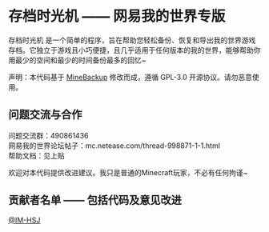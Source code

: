 # 存档时光机 —— 网易我的世界专版

存档时光机 是一个简单的程序，旨在帮助您轻松备份、恢复和导出我的世界游戏存档。它独立于游戏且小巧便捷，且几乎适用于任何版本的我的世界，能够帮助你用最少的空间和最少的时间备份最多的回忆~

声明：本代码基于 [MineBackup](https://github.com/Leafuke/MineBackup) 修改而成，遵循 GPL-3.0 开源协议。请勿恶意使用。

## 问题交流与合作

问题交流群：490861436 <br />
网易我的世界论坛帖子：mc.netease.com/thread-998871-1-1.html <br />
帮助文档：见上贴

欢迎对本代码提供改进建议。我只是普通的Minecraft玩家，不必有任何拘谨~

## 贡献者名单 —— 包括代码及意见改进

[@IM-HSJ](https://github.com/Hongmouren)
